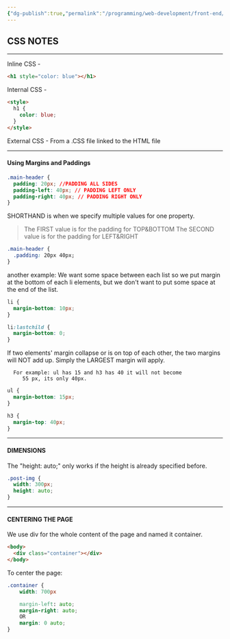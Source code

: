 ```yaml
---
{"dg-publish":true,"permalink":"/programming/web-development/front-end/css/css-course-notes/","tags":["programming","webdevelopment","frontend","css"]}
---
```



## CSS NOTES

---

Inline CSS -

```html
<h1 style="color: blue"></h1>
```

Internal CSS -

```html
<style>
  h1 {
    color: blue;
  }
</style>
```

External CSS - From a .CSS file linked to the HTML file

---

#### Using Margins and Paddings

```css
.main-header {
  padding: 20px; //PADDING ALL SIDES
  padding-left: 40px; // PADDING LEFT ONLY
  padding-right: 40px; // PADDING RIGHT ONLY
}
```

SHORTHAND is when we specify multiple values for one property.

> The FIRST value is for the padding for TOP&BOTTOM
> The SECOND value is for the padding for LEFT&RIGHT

```css
.main-header {
  .padding: 20px 40px;
}
```

another example:
We want some space between each list so we put margin at the bottom of each li elements, but we don't want to put some space at the end of the list.

```css
li {
  margin-bottom: 10px;
}

li:lastchild {
  margin-bottom: 0;
}
```

If two elements' margin collapse or is on top of each other, the two margins will NOT add up. Simply the LARGEST margin will apply.

      For example: ul has 15 and h3 has 40 it will not become
         55 px, its only 40px.

```css
ul {
  margin-bottom: 15px;
}

h3 {
  margin-top: 40px;
}
```

---

#### DIMENSIONS

The "height: auto;" only works if the height is already specified before.

```css
.post-img {
  width: 300px;
  height: auto;
}
```

---

#### CENTERING THE PAGE

We use div for the whole content of the page and named it container.

```html
<body>
  <div class="container"></div>
</body>
```

To center the page:

```css
.container {
	width: 700px

	margin-left: auto;
	margin-right: auto;
	OR
	margin: 0 auto;
}
```
